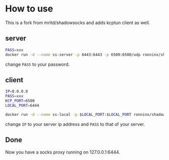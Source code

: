 # How to use

This is a fork from mritd/shadowsocks and adds kcptun client as well.

## server

``` bash
PASS=xxx
docker run -d --name ss-server -p 6443:6443 -p 6500:6500/udp ronninx/shadowsocks -s "-s :: -s 0.0.0.0 -p 6443 -m aes-256-cfb -k $PASS --fast-open" -k "-t 127.0.0.1:6443 -l :6500 -mode fast2" -x
```
change `PASS` to your password.

## client

``` bash
IP=0.0.0.0
PASS=xxx
KCP_PORT=6500
LOCAL_PORT=6444

docker run -d --name ss-local -p $LOCAL_PORT:$LOCAL_PORT ronninx/shadowsocks -m "ss-local" -s "-s 0.0.0.0 -p 6501 -m aes-256-cfb -k $PASS --fast-open -b 0.0.0.0 -l $LOCAL_PORT" -k "-r $IP:$KCP_PORT -l :6501 -mode fast2" -x
```
change `IP` to your server ip address and `PASS` to that of your server.

## Done
Now you have a socks proxy running on 127.0.0.1:6444.
